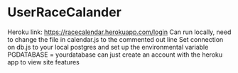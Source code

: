 # UserRaceCalander
Heroku link: https://racecalendar.herokuapp.com/login
Can run locally, need to change the file in calendar.js to the commented out line 
Set connection on db.js to your local postgres and set up the environmental variable PGDATABASE = yourdatabase 
can just create an account with the heroku app to view site features 
